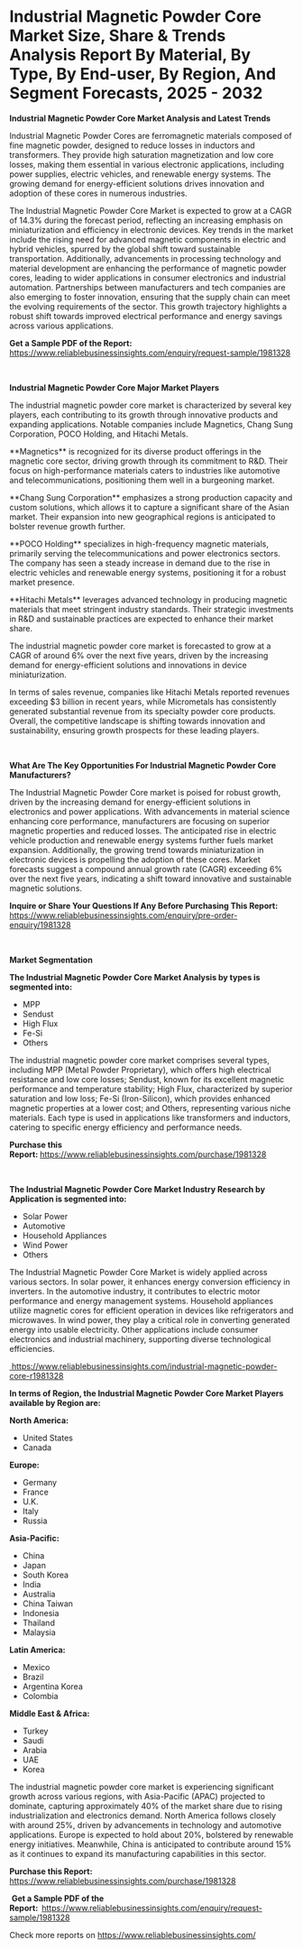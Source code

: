 <p><h1>Industrial Magnetic Powder Core Market Size, Share & Trends Analysis Report By Material, By Type, By End-user, By Region, And Segment Forecasts, 2025 - 2032</h1></p><p><strong>Industrial Magnetic Powder Core Market Analysis and Latest Trends</strong></p>
<p><p>Industrial Magnetic Powder Cores are ferromagnetic materials composed of fine magnetic powder, designed to reduce losses in inductors and transformers. They provide high saturation magnetization and low core losses, making them essential in various electronic applications, including power supplies, electric vehicles, and renewable energy systems. The growing demand for energy-efficient solutions drives innovation and adoption of these cores in numerous industries.</p><p>The Industrial Magnetic Powder Core Market is expected to grow at a CAGR of 14.3% during the forecast period, reflecting an increasing emphasis on miniaturization and efficiency in electronic devices. Key trends in the market include the rising need for advanced magnetic components in electric and hybrid vehicles, spurred by the global shift toward sustainable transportation. Additionally, advancements in processing technology and material development are enhancing the performance of magnetic powder cores, leading to wider applications in consumer electronics and industrial automation. Partnerships between manufacturers and tech companies are also emerging to foster innovation, ensuring that the supply chain can meet the evolving requirements of the sector. This growth trajectory highlights a robust shift towards improved electrical performance and energy savings across various applications.</p></p>
<p><strong>Get a Sample PDF of the Report:&nbsp;</strong> <a href="https://www.reliablebusinessinsights.com/enquiry/request-sample/1981328?utm_campaign=2094&utm_medium=2&utm_source=Github&utm_content=ia&utm_term=05022025&utm_id=industrial-magnetic-powder-core">https://www.reliablebusinessinsights.com/enquiry/request-sample/1981328</a></p>
<p>&nbsp;</p>
<p><strong>Industrial Magnetic Powder Core Major Market Players</strong></p>
<p><p>The industrial magnetic powder core market is characterized by several key players, each contributing to its growth through innovative products and expanding applications. Notable companies include Magnetics, Chang Sung Corporation, POCO Holding, and Hitachi Metals.</p><p>**Magnetics** is recognized for its diverse product offerings in the magnetic core sector, driving growth through its commitment to R&D. Their focus on high-performance materials caters to industries like automotive and telecommunications, positioning them well in a burgeoning market.</p><p>**Chang Sung Corporation** emphasizes a strong production capacity and custom solutions, which allows it to capture a significant share of the Asian market. Their expansion into new geographical regions is anticipated to bolster revenue growth further.</p><p>**POCO Holding** specializes in high-frequency magnetic materials, primarily serving the telecommunications and power electronics sectors. The company has seen a steady increase in demand due to the rise in electric vehicles and renewable energy systems, positioning it for a robust market presence.</p><p>**Hitachi Metals** leverages advanced technology in producing magnetic materials that meet stringent industry standards. Their strategic investments in R&D and sustainable practices are expected to enhance their market share.</p><p>The industrial magnetic powder core market is forecasted to grow at a CAGR of around 6% over the next five years, driven by the increasing demand for energy-efficient solutions and innovations in device miniaturization. </p><p>In terms of sales revenue, companies like Hitachi Metals reported revenues exceeding $3 billion in recent years, while Micrometals has consistently generated substantial revenue from its specialty powder core products. Overall, the competitive landscape is shifting towards innovation and sustainability, ensuring growth prospects for these leading players.</p></p>
<p>&nbsp;</p>
<p><strong>What Are The Key Opportunities For Industrial Magnetic Powder Core Manufacturers?</strong></p>
<p><p>The Industrial Magnetic Powder Core market is poised for robust growth, driven by the increasing demand for energy-efficient solutions in electronics and power applications. With advancements in material science enhancing core performance, manufacturers are focusing on superior magnetic properties and reduced losses. The anticipated rise in electric vehicle production and renewable energy systems further fuels market expansion. Additionally, the growing trend towards miniaturization in electronic devices is propelling the adoption of these cores. Market forecasts suggest a compound annual growth rate (CAGR) exceeding 6% over the next five years, indicating a shift toward innovative and sustainable magnetic solutions.</p></p>
<p><strong>Inquire or Share Your Questions If Any Before Purchasing This Report:</strong> <a href="https://www.reliablebusinessinsights.com/enquiry/pre-order-enquiry/1981328?utm_campaign=2094&utm_medium=2&utm_source=Github&utm_content=ia&utm_term=05022025&utm_id=industrial-magnetic-powder-core">https://www.reliablebusinessinsights.com/enquiry/pre-order-enquiry/1981328</a></p>
<p>&nbsp;</p>
<p><strong>Market Segmentation</strong></p>
<p><strong>The Industrial Magnetic Powder Core Market Analysis by types is segmented into:</strong></p>
<p><ul><li>MPP</li><li>Sendust</li><li>High Flux</li><li>Fe-Si</li><li>Others</li></ul></p>
<p><p>The industrial magnetic powder core market comprises several types, including MPP (Metal Powder Proprietary), which offers high electrical resistance and low core losses; Sendust, known for its excellent magnetic performance and temperature stability; High Flux, characterized by superior saturation and low loss; Fe-Si (Iron-Silicon), which provides enhanced magnetic properties at a lower cost; and Others, representing various niche materials. Each type is used in applications like transformers and inductors, catering to specific energy efficiency and performance needs.</p></p>
<p><strong>Purchase this Report:&nbsp;</strong><a href="https://www.reliablebusinessinsights.com/purchase/1981328?utm_campaign=2094&utm_medium=2&utm_source=Github&utm_content=ia&utm_term=05022025&utm_id=industrial-magnetic-powder-core">https://www.reliablebusinessinsights.com/purchase/1981328</a></p>
<p>&nbsp;</p>
<p><strong>The Industrial Magnetic Powder Core Market Industry Research by Application is segmented into:</strong></p>
<p><ul><li>Solar Power</li><li>Automotive</li><li>Household Appliances</li><li>Wind Power</li><li>Others</li></ul></p>
<p><p>The Industrial Magnetic Powder Core Market is widely applied across various sectors. In solar power, it enhances energy conversion efficiency in inverters. In the automotive industry, it contributes to electric motor performance and energy management systems. Household appliances utilize magnetic cores for efficient operation in devices like refrigerators and microwaves. In wind power, they play a critical role in converting generated energy into usable electricity. Other applications include consumer electronics and industrial machinery, supporting diverse technological efficiencies.</p></p>
<p><a href="https://www.reliablebusinessinsights.com/industrial-magnetic-powder-core-r1981328?utm_campaign=2094&utm_medium=2&utm_source=Github&utm_content=ia&utm_term=05022025&utm_id=industrial-magnetic-powder-core">&nbsp;https://www.reliablebusinessinsights.com/industrial-magnetic-powder-core-r1981328</a></p>
<p><strong>In terms of Region, the Industrial Magnetic Powder Core Market Players available by Region are:</strong></p>
<p>
    <p> <strong> North America: </strong>
        <ul>
            <li>United States</li>
            <li>Canada</li>
        </ul>
        </p> 
    <p> <strong> Europe: </strong>
        <ul>
            <li>Germany</li>
            <li>France</li>
            <li>U.K.</li>
            <li>Italy</li>
            <li>Russia</li>
        </ul>
        </p> 
    <p> <strong> Asia-Pacific: </strong>
        <ul>
            <li>China</li>
            <li>Japan</li>
            <li>South Korea</li>
            <li>India</li>
            <li>Australia</li>
            <li>China Taiwan</li>
            <li>Indonesia</li>
            <li>Thailand</li>
            <li>Malaysia</li>
        </ul>
        </p> 
    <p> <strong> Latin America: </strong>
        <ul>
            <li>Mexico</li>
            <li>Brazil</li>
            <li>Argentina Korea</li>
            <li>Colombia</li>
        </ul>
        </p> 
    <p> <strong> Middle East & Africa: </strong>
        <ul>
            <li>Turkey</li>
            <li>Saudi</li>
            <li>Arabia</li>
            <li>UAE</li>
            <li>Korea</li>
        </ul>
    </p>
    </p>
<p><p>The industrial magnetic powder core market is experiencing significant growth across various regions, with Asia-Pacific (APAC) projected to dominate, capturing approximately 40% of the market share due to rising industrialization and electronics demand. North America follows closely with around 25%, driven by advancements in technology and automotive applications. Europe is expected to hold about 20%, bolstered by renewable energy initiatives. Meanwhile, China is anticipated to contribute around 15% as it continues to expand its manufacturing capabilities in this sector.</p></p>
<p><strong>Purchase this Report: </strong><a href="https://www.reliablebusinessinsights.com/purchase/1981328?utm_campaign=2094&utm_medium=2&utm_source=Github&utm_content=ia&utm_term=05022025&utm_id=industrial-magnetic-powder-core">https://www.reliablebusinessinsights.com/purchase/1981328</a></p>
<p>&nbsp;<strong>Get a Sample PDF of the Report:&nbsp;&nbsp;</strong><a href="https://www.reliablebusinessinsights.com/enquiry/request-sample/1981328?utm_campaign=2094&utm_medium=2&utm_source=Github&utm_content=ia&utm_term=05022025&utm_id=industrial-magnetic-powder-core">https://www.reliablebusinessinsights.com/enquiry/request-sample/1981328</a></p>
<p><strong></strong></p>
<p>Check more reports on <a href="https://www.reliablebusinessinsights.com/?utm_campaign=2094&utm_medium=2&utm_source=Github&utm_content=ia&utm_term=05022025&utm_id=industrial-magnetic-powder-core">https://www.reliablebusinessinsights.com/</a></p>